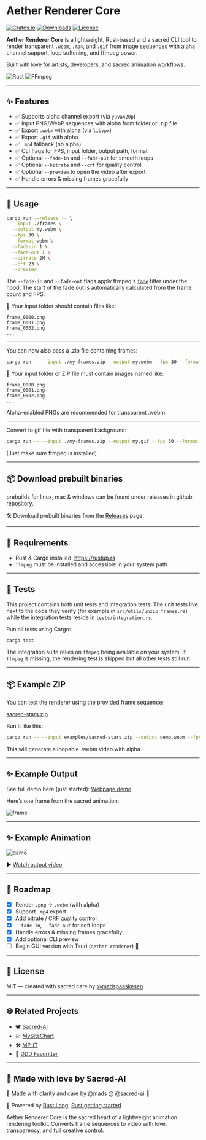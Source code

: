 # Aether Renderer Core

[![Crates.io](https://img.shields.io/crates/v/aether-renderer-core.svg)](https://crates.io/crates/aether-renderer-core)
[![Downloads](https://img.shields.io/crates/d/aether-renderer-core.svg)](https://crates.io/crates/aether-renderer-core)
[![License](https://img.shields.io/crates/l/aether-renderer-core.svg)](https://crates.io/crates/aether-renderer-core)

**Aether Renderer Core** is a lightweight, Rust-based and a sacred CLI tool to render transparent `.webm`, `.mp4`, and `.gif` from image sequences with alpha channel support, loop softening, and ffmpeg power.

Built with love for artists, developers, and sacred animation workflows.

![Rust](https://img.shields.io/badge/built_with-rust-orange)
![FFmpeg](https://img.shields.io/badge/rendered_by-ffmpeg-blue)

---

## ✨ Features

- ✅ Supports alpha channel export (via `yuva420p`)
- ✅ Input PNG/WebP sequences with alpha from folder or .zip file
- ✅ Export `.webm` with alpha (via `libvpx`)
- ✅ Export `.gif` with alpha
- ✅ `.mp4` fallback (no alpha)
- ✅ CLI flags for FPS, input folder, output path, format
- ✅ Optional `--fade-in` and `--fade-out` for smooth loops
- ✅ Optional `--bitrate` and `--crf` for quality control
- ✅ Optional `--preview` to open the video after export
- ✅ Handle errors & missing frames gracefully

---

## 🧪 Usage

```bash
cargo run --release -- \
  --input ./frames \
  --output my.webm \
  --fps 30 \
  --format webm \
  --fade-in 1 \
  --fade-out 1 \
  --bitrate 2M \
  --crf 23 \
  --preview
```

The `--fade-in` and `--fade-out` flags apply ffmpeg's [`fade`](https://ffmpeg.org/ffmpeg-filters.html#fade) filter under the hood. The start of the fade out is automatically calculated from the frame count and FPS.

📂 Your input folder should contain files like:

```
frame_0000.png
frame_0001.png
frame_0002.png
...
```

---

You can now also pass a .zip file containing frames:

```bash
cargo run -- --input ./my-frames.zip --output my.webm --fps 30 --format webm
```


📂 Your input folder or ZIP file must contain images named like:

```
frame_0000.png
frame_0001.png
frame_0002.png
...
```

Alpha-enabled PNGs are recommended for transparent .webm.

---

Convert to gif file with transparent background:

```bash
cargo run -- --input ./my-frames.zip --output my.gif --fps 30 --format gif
```

(Just make sure ffmpeg is installed)

---

## 📦 Download prebuilt binaries

prebuilds for linux, mac & windows can be found under releases in github repository.

🛠️ Download prebuilt binaries from the [Releases](https://github.com/madspaaskesen/aether-renderer-core/releases) page.

---

## 🧰 Requirements

- Rust & Cargo installed: https://rustup.rs
- `ffmpeg` must be installed and accessible in your system path

---

## 🧪 Tests

This project contains both unit tests and integration tests. The unit tests live
next to the code they verify (for example in
`src/utils/unzip_frames.rs`) while the integration tests reside in
`tests/integration.rs`.

Run all tests using Cargo:

```bash
cargo test
```

The integration suite relies on `ffmpeg` being available on your system. If
`ffmpeg` is missing, the rendering test is skipped but all other tests still
run.

---

## 📦 Example ZIP

You can test the renderer using the provided frame sequence:

[sacred-stars.zip](https://ojkwbrxgljlgelqndiai.supabase.co/storage/v1/object/public/sacred-ai/web/aether-renderer/sacred-stars.zip)

Run it like this:

```bash
cargo run -- --input examples/sacred-stars.zip --output demo.webm --fps 30 --format webm
```

This will generate a loopable .webm video with alpha.

---

## ✨ Example Output

See full demo here (just started):
[Webpage demo](https://sacred-ai.com/about/aetherrenderer)

Here’s one frame from the sacred animation:

![frame](https://ojkwbrxgljlgelqndiai.supabase.co/storage/v1/object/public/sacred-ai/web/aether-renderer/sacred-stars-preview.png)

---

## ✨ Example Animation

![demo](https://ojkwbrxgljlgelqndiai.supabase.co/storage/v1/object/public/sacred-ai/web/aether-renderer/sacred-stars-preview.gif?v=1)

▶️ [Watch output video](https://ojkwbrxgljlgelqndiai.supabase.co/storage/v1/object/public/sacred-ai/web/aether-renderer/sacred-stars-preview.webm)

---

## 🔮 Roadmap

- [x] Render `.png` → `.webm` (with alpha)
- [x] Support `.mp4` export
- [x] Add bitrate / CRF quality control
- [x] `--fade-in`, `--fade-out` for soft loops
- [x] Handle errors & missing frames gracefully
- [x] Add optional CLI preview
- [ ] Begin GUI version with Tauri (`aether-renderer`) 🌟

---

## 🌿 License

MIT — created with sacred care by [@madspaaskesen](https://github.com/madspaaskesen)

---

## 🌐 Related Projects

- 🕊️ [Sacred-AI](https://sacred-ai.com)
- 📈 [MySiteChart](https://mysitechart.com)
- 🛠️ [MP-IT](https://mp-it.dk)
- 🧵 [DDD Favoritter](https://ddd-favoritter.dk)

---

## 💛 Made with love by Sacred-AI

🙏 Made with clarity and care by [@mads](https://github.com/madspaaskesen) @ [@sacred-ai](https://github.com/Sacred-AI) 💛

🌸 Powered by [Rust Lang](https://www.rust-lang.org/), [Rust getting started](https://www.rust-lang.org/learn/get-started)

Aether Renderer Core is the sacred heart of a lightweight animation rendering toolkit.
Converts frame sequences to video with love, transparency, and full creative control.
